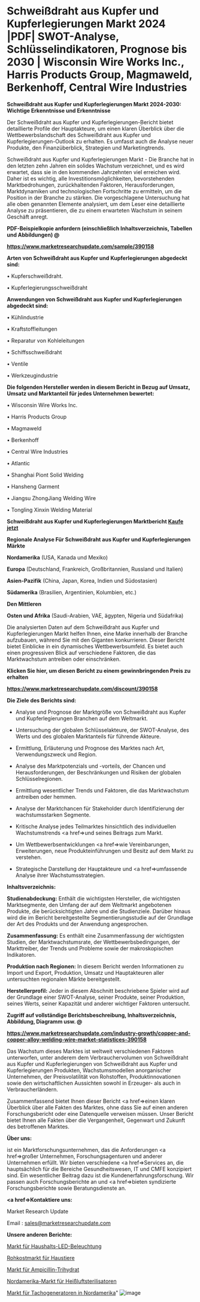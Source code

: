 # Schweißdraht aus Kupfer und Kupferlegierungen Markt 2024 |PDF| SWOT-Analyse, Schlüsselindikatoren, Prognose bis 2030 | Wisconsin Wire Works Inc., Harris Products Group, Magmaweld, Berkenhoff, Central Wire Industries

<strong>Schweißdraht aus Kupfer und Kupferlegierungen Markt 2024-2030: Wichtige Erkenntnisse und Erkenntnisse</strong>

Der Schweißdraht aus Kupfer und Kupferlegierungen-Bericht bietet detaillierte Profile der Hauptakteure, um einen klaren Überblick über die Wettbewerbslandschaft des Schweißdraht aus Kupfer und Kupferlegierungen-Outlook zu erhalten. Es umfasst auch die Analyse neuer Produkte, den Finanzüberblick, Strategien und Marketingtrends.

Schweißdraht aus Kupfer und Kupferlegierungen Markt - Die Branche hat in den letzten zehn Jahren ein solides Wachstum verzeichnet, und es wird erwartet, dass sie in den kommenden Jahrzehnten viel erreichen wird. Daher ist es wichtig, alle Investitionsmöglichkeiten, bevorstehenden Marktbedrohungen, zurückhaltenden Faktoren, Herausforderungen, Marktdynamiken und technologischen Fortschritte zu ermitteln, um die Position in der Branche zu stärken. Die vorgeschlagene Untersuchung hat alle oben genannten Elemente analysiert, um dem Leser eine detaillierte Analyse zu präsentieren, die zu einem erwarteten Wachstum in seinem Geschäft anregt.



<strong><b>PDF-Beispielkopie anfordern (einschließlich Inhaltsverzeichnis, Tabellen und Abbildungen) @ </b></strong>

<strong><a href=https://www.marketresearchupdate.com/sample/390158>

<strong>https://www.marketresearchupdate.com/sample/390158</u></a></strong></strong>



<strong>Arten von Schweißdraht aus Kupfer und Kupferlegierungen abgedeckt sind:</strong>

• Kupferschweißdraht.

• Kupferlegierungsschweißdraht



<strong>Anwendungen von Schweißdraht aus Kupfer und Kupferlegierungen abgedeckt sind:</strong>

• Kühlindustrie

• Kraftstoffleitungen

• Reparatur von Kohleleitungen

• Schiffsschweißdraht

• Ventile

• Werkzeugindustrie



<strong>Die folgenden Hersteller werden in diesem Bericht in Bezug auf Umsatz, Umsatz und Marktanteil für jedes Unternehmen bewertet:</strong>

• Wisconsin Wire Works Inc.

• Harris Products Group

• Magmaweld

• Berkenhoff

• Central Wire Industries

• Atlantic

• Shanghai Piont Solid Welding

• Hansheng Garment

• Jiangsu ZhongJiang Welding Wire

• Tongling Xinxin Welding Material



<strong>Schweißdraht aus Kupfer und Kupferlegierungen Marktbericht <a href=https://www.marketresearchupdate.com/buynow/390158>Kaufe jetzt</a></strong>



<strong>Regionale Analyse Für Schweißdraht aus Kupfer und Kupferlegierungen Märkte</strong>



<strong>Nordamerika</strong> (USA, Kanada und Mexiko)



<strong>Europa</strong> (Deutschland, Frankreich, Großbritannien, Russland und Italien)



<strong>Asien-Pazifik</strong> (China, Japan, Korea, Indien und Südostasien)



<strong>Südamerika</strong> (Brasilien, Argentinien, Kolumbien, etc.)



<strong>Den Mittleren</strong> 

<strong>Osten und Afrika</strong> (Saudi-Arabien, VAE, ägypten, Nigeria und Südafrika)

Die analysierten Daten auf dem Schweißdraht aus Kupfer und Kupferlegierungen Markt helfen Ihnen, eine Marke innerhalb der Branche aufzubauen, während Sie mit den Giganten konkurrieren. Dieser Bericht bietet Einblicke in ein dynamisches Wettbewerbsumfeld. Es bietet auch einen progressiven Blick auf verschiedene Faktoren, die das Marktwachstum antreiben oder einschränken.



<strong>Klicken Sie hier, um diesen Bericht zu einem gewinnbringenden Preis zu erhalten
</strong>

<strong><a href=https://www.marketresearchupdate.com/discount/390158>https://www.marketresearchupdate.com/discount/390158</b></u></strong></a>



<strong>Die Ziele des Berichts sind:</strong>

- Analyse und Prognose der Marktgröße von Schweißdraht aus Kupfer und Kupferlegierungen Branchen auf dem Weltmarkt.

- Untersuchung der globalen Schlüsselakteure, der SWOT-Analyse, des Werts und des globalen Marktanteils für führende Akteure.

- Ermittlung, Erläuterung und Prognose des Marktes nach Art, Verwendungszweck und Region.

- Analyse des Marktpotenzials und -vorteils, der Chancen und Herausforderungen, der Beschränkungen und Risiken der globalen Schlüsselregionen.

- Ermittlung wesentlicher Trends und Faktoren, die das Marktwachstum antreiben oder hemmen.

- Analyse der Marktchancen für Stakeholder durch Identifizierung der wachstumsstarken Segmente.

- Kritische Analyse jedes Teilmarktes hinsichtlich des individuellen Wachstumstrends <a href=>und</a> seines Beitrags zum Markt.

- Um Wettbewerbsentwicklungen <a href=>wie</a> Vereinbarungen, Erweiterungen, neue Produkteinführungen und Besitz auf dem Markt zu verstehen.

- Strategische Darstellung der Hauptakteure und <a href=>umfas</a>sende Analyse ihrer Wachstumsstrategien.



<strong>Inhaltsverzeichnis:</strong>



<strong>Studienabdeckung:</strong> Enthält die wichtigsten Hersteller, die wichtigsten Marktsegmente, den Umfang der auf dem Weltmarkt angebotenen Produkte, die berücksichtigten Jahre und die Studienziele. Darüber hinaus wird die im Bericht bereitgestellte Segmentierungsstudie auf der Grundlage der Art des Produkts und der Anwendung angesprochen.



<strong>Zusammenfassung:</strong> Es enthält eine Zusammenfassung der wichtigsten Studien, der Marktwachstumsrate, der Wettbewerbsbedingungen, der Markttreiber, der Trends und Probleme sowie der makroskopischen Indikatoren.



<strong>Produktion nach Regionen:</strong> In diesem Bericht werden Informationen zu Import und Export, Produktion, Umsatz und Hauptakteuren aller untersuchten regionalen Märkte bereitgestellt.



<strong>Herstellerprofil:</strong> Jeder in diesem Abschnitt beschriebene Spieler wird auf der Grundlage einer SWOT-Analyse, seiner Produkte, seiner Produktion, seines Werts, seiner Kapazität und anderer wichtiger Faktoren untersucht.



<strong><b>Zugriff auf vollständige Berichtsbeschreibung, Inhaltsverzeichnis, Abbildung, Diagramm usw. @ </b></strong>

<strong><a href=https://www.marketresearchupdate.com/industry-growth/copper-and-copper-alloy-welding-wire-market-statistices-390158>https://www.marketresearchupdate.com/industry-growth/copper-and-copper-alloy-welding-wire-market-statistices-390158</a></strong>

Das Wachstum dieses Marktes ist weltweit verschiedenen Faktoren unterworfen, unter anderem dem Verbrauchervolumen von Schweißdraht aus Kupfer und Kupferlegierungen von Schweißdraht aus Kupfer und Kupferlegierungen Produkten, Wachstumsmodellen anorganischer Unternehmen, der Preisvolatilität von Rohstoffen, Produktinnovationen sowie den wirtschaftlichen Aussichten sowohl in Erzeuger- als auch in Verbraucherländern.

Zusammenfassend bietet Ihnen dieser Bericht <a href=>einen</a> klaren Überblick über alle Fakten des Marktes, ohne dass Sie auf einen anderen Forschungsbericht oder eine Datenquelle verweisen müssen. Unser Bericht bietet Ihnen alle Fakten über die Vergangenheit, Gegenwart und Zukunft des betroffenen Marktes.



<strong>Über uns:</strong>

 ist ein Marktforschungsunternehmen, das die Anforderungen <a href=>großer</a> Unternehmen, Forschungsagenturen und anderer Unternehmen erfüllt. Wir bieten verschiedene <a href=>Services</a> an, die hauptsächlich für die Bereiche Gesundheitswesen, IT und CMFE konzipiert sind. Ein wesentlicher Beitrag dazu ist die Kundenerfahrungsforschung. Wir passen auch Forschungsberichte an und <a href=>bieten</a> syndizierte Forschungsberichte sowie Beratungsdienste an.



<strong><a href=>Kontaktiere uns:</a></strong>

Market Research Update

Email : sales@marketresearchupdate.com



<strong>Unsere anderen Berichte:</strong>

<a href=https://www.linkedin.com/pulse/household-led-lighting-market-has-huge-demand>Markt für Haushalts-LED-Beleuchtung</a>

<a href=https://www.linkedin.com/pulse/pet-raw-food-market-research-report-reveals>Rohkostmarkt für Haustiere</a>

<a href=https://www.linkedin.com/pulse/ampicillin-trihydrate-market-size-share-outlook-growth>Markt für Ampicillin-Trihydrat</a>

<a href=https://www.linkedin.com/pulse/north-america-hot-air-sterilizer-market-2023>Nordamerika-Markt für Heißluftsterilisatoren</a>

<a href=https://www.linkedin.com/pulse/north-america-tachometer-generators-tachogenerators-market>Markt für Tachogeneratoren in Nordamerika</a>"
![image](https://github.com/Gayatrikarjule/Market-Analysis-361/assets/97346546/4e4d2fe3-e980-4efa-8b28-5d77ca21e2cf)
